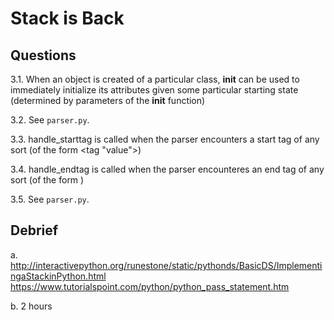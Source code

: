 # Stack is Back

## Questions

3.1. When an object is created of a particular class, __init__ can be used to immediately initialize its attributes given some particular starting state (determined by parameters of the __init__ function)

3.2. See `parser.py`.

3.3. handle_starttag is called when the parser encounters a start tag of any sort (of the form <tag "value">)

3.4. handle_endtag is called when the parser encounteres an end tag of any sort (of the form </tag>)

3.5. See `parser.py`.

## Debrief

a. http://interactivepython.org/runestone/static/pythonds/BasicDS/ImplementingaStackinPython.html
   https://www.tutorialspoint.com/python/python_pass_statement.htm


b. 2 hours
